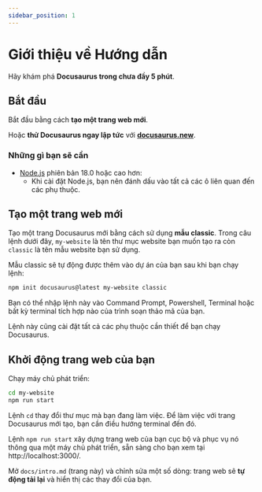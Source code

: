 ```yaml
---
sidebar_position: 1
---
```


# Giới thiệu về Hướng dẫn

Hãy khám phá **Docusaurus trong chưa đầy 5 phút**.

## Bắt đầu

Bắt đầu bằng cách **tạo một trang web mới**.

Hoặc **thử Docusaurus ngay lập tức** với **[docusaurus.new](https://docusaurus.new)**.

### Những gì bạn sẽ cần

- [Node.js](https://nodejs.org/en/download/) phiên bản 18.0 hoặc cao hơn:
  - Khi cài đặt Node.js, bạn nên đánh dấu vào tất cả các ô liên quan đến các phụ thuộc.

## Tạo một trang web mới

Tạo một trang Docusaurus mới bằng cách sử dụng **mẫu classic**. Trong câu lệnh dưới đây, `my-website` là tên thư mục website bạn muốn tạo ra còn `classic` là tên mẫu website bạn sử dụng.

Mẫu classic sẽ tự động được thêm vào dự án của bạn sau khi bạn chạy lệnh:

```bash
npm init docusaurus@latest my-website classic
```

Bạn có thể nhập lệnh này vào Command Prompt, Powershell, Terminal hoặc bất kỳ terminal tích hợp nào của trình soạn thảo mã của bạn.

Lệnh này cũng cài đặt tất cả các phụ thuộc cần thiết để bạn chạy Docusaurus.

## Khởi động trang web của bạn

Chạy máy chủ phát triển:

```bash
cd my-website
npm run start
```

Lệnh `cd` thay đổi thư mục mà bạn đang làm việc. Để làm việc với trang Docusaurus mới tạo, bạn cần điều hướng terminal đến đó.

Lệnh `npm run start` xây dựng trang web của bạn cục bộ và phục vụ nó thông qua một máy chủ phát triển, sẵn sàng cho bạn xem tại http://localhost:3000/.

Mở `docs/intro.md` (trang này) và chỉnh sửa một số dòng: trang web sẽ **tự động tải lại** và hiển thị các thay đổi của bạn.